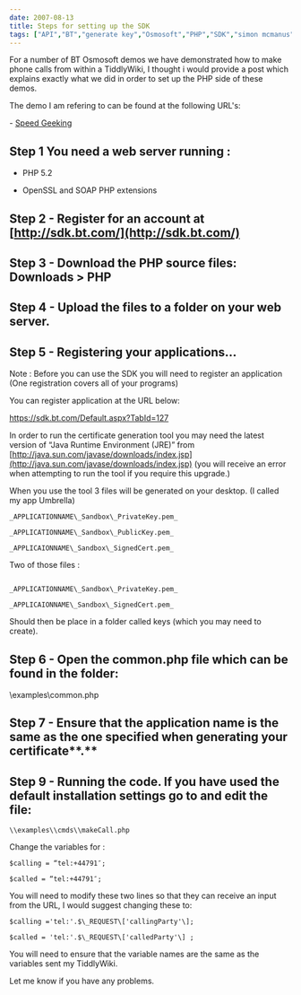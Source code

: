 ```yaml
---
date: 2007-08-13
title: Steps for setting up the SDK
tags: ["API","BT","generate key","Osmosoft","PHP","SDK","simon mcmanus","SimonMcManus","web service","Web21C","post"]
---
```

For a number of BT Osmosoft demos we have demonstrated how to make phone calls from within a TiddlyWiki, I thought i would provide a post which explains exactly what we did in order to set up the PHP side of these demos.  
  
The demo I am refering to can be found at the following URL's:  
  
\- [Speed Geeking](http://osmosoft.com/events/speedgeeking/ "Speed Geeking")  
  
## Step 1 You need a web server running :  

  
* PHP 5.2
  
* OpenSSL and SOAP PHP extensions
  

  
## Step 2 - Register for an account at [http://sdk.bt.com/](http://sdk.bt.com/)

  

  

  

## Step 3 - Download the PHP source files: Downloads > PH**P**

  

  

## Step 4 - Upload the files to a folder on your web server.

  

  
## Step 5 -  Registering your applications...

  

  

Note : Before you can use the SDK you will need to register an application (One registration covers all of your programs)

  

You can register application at the URL below:

  

  

https://sdk.bt.com/Default.aspx?TabId=127

  
In order to run the certificate generation tool you may need  the latest version of “Java Runtime Environment (JRE)”  from [http://java.sun.com/javase/downloads/index.jsp](http://java.sun.com/javase/downloads/index.jsp) (you will receive an error when attempting to run the tool if you require this upgrade.)  
  
When you use the tool 3 files will be generated on your desktop. (I called my app Umbrella)  
  

```
_APPLICATIONNAME\_Sandbox\_PrivateKey.pem_  
  
_APPLICATIONNAME\_Sandbox\_PublicKey.pem_  
  
_APPLICAIONNAME\_Sandbox\_SignedCert.pem_  

```
  
Two of those files :  

```
  
_APPLICATIONNAME\_Sandbox\_PrivateKey.pem_  
  
_APPLICAIONNAME\_Sandbox\_SignedCert.pem_  

```

Should then be place in a folder called keys (which you may need to create).

  
## Step 6 - Open the common.php file which can be found in the folder:  
  
\\examples\\common.php  
  
## Step 7  - Ensure that the application name is the same as the one specified when generating your certificate**.** 
  
## Step 9  - Running the code.  If you have used the default installation settings go to and edit the file:  
  
```
\\examples\\cmds\\makeCall.php  
```  
Change the variables for :  
```
$calling = “tel:+44791″;  
  
$called = “tel:+44791″;  
```
You will need to modify these two lines so that they can receive an input from the URL, I would suggest changing these to:  
  

```
$calling ='tel:'.$\_REQUEST\['callingParty'\];  
  
$called = 'tel:'.$\_REQUEST\['calledParty'\] ;  
```
You will need to ensure that the variable names are the same as the variables sent my TiddlyWiki.  
  
Let me know if you have any problems.

        